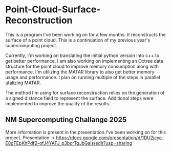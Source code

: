 # Point-Cloud-Surface-Reconstruction
This is a program I've been working on for a few months. It reconstructs the surface of a point cloud. This is a continuation of my previous year's supercomputing project.

Currently, I'm working on translating the initial python version into c++ to get better performance. I am also working on implementing an Octree data structure for the point cloud to improve memory consumption along with performance. I'm utilizing the MATAR library to also get better memory usage and performance. I plan on running multiple of the steps in parallel utalizing MATAR.

The method I'm using for surface reconstruction relies on the generation of a signed distance field to represent the surface. Additional steps were implemented to improve the quality of the results.

## NM Supercomputing Challange 2025

More information is present in the presentation I've been working on for this project.
Presentation -> https://docs.google.com/presentation/d/1DU2jcye-E8gFEpKhPdf2-ofJ4YAFJ_p3borTgJbGals/edit?usp=sharing
